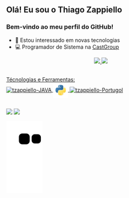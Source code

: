 ## Olá! Eu sou o Thiago Zappiello
<h3>Bem-vindo ao meu perfil do GitHub!</h3>

- 👀 Estou interessado em novas tecnologias
- 💻 Programador de Sistema na <a href="https://www.castgroup.com.br/pt/">CastGroup</a>

     

<div>
  <a href="https://github.com/TZappiello">
   <p align="middle"> 
   <img height="180em" src="https://github-readme-stats.vercel.app/api?username=TZappiello&show_icons=true&theme=merko&include_all_commits=true&count_private=true"/>
    <img height="180em" src="https://github-readme-stats.vercel.app/api/top-langs/?username=TZappiello&layout=compact&langs_count=7&theme=merko"/>
    </p>
    </div>
<div style="display: inline_block"><br>
      <div>
            <span>Técnologias e Ferramentas:</span>
      </div>   
  <img align="center" alt="tzappiello-JAVA" height="40" width="40" src="https://cdn.jsdelivr.net/gh/devicons/devicon/icons/java/java-original.svg">
  <img align="center" alt="tzappiello-Python" height="40" width="40" src="https://raw.githubusercontent.com/github/explore/master/topics/python/python.png">
  <img align="center" alt="tzappiello-Portugol" height="40" width="40" src="http://lite.acad.univali.br/portugol/assets/img/logo.png">
  
</div>


##

<div>


  <a href="https://www.facebook.com/profile.php?id=100011371610603" target="_blank"><img src="https://img.shields.io/badge/Facebook-1877F2?style=for-the-badge&logo=facebook&logoColor=white" target="blank"></a> 
  <a href="https://www.linkedin.com/in/thiago-zappiello/" target="_blank"><img src="https://img.shields.io/badge/-LinkedIn-%230077B5?style=for-the-badge&logo=linkedin&logoColor=white" target="_blank"></a> 
  
  
  ![Snake animation](https://github.com/TZappiello/TZappiello/blob/output/github-contribution-grid-snake.svg)
</div>
<!-- TZappiello
/
chess-system-java -->
